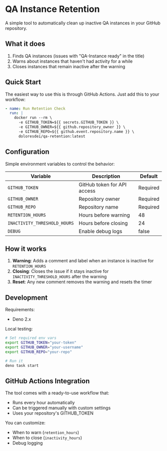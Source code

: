# QA Instance Retention

A simple tool to automatically clean up inactive QA instances in your GitHub repository.

## What it does

1. Finds QA instances (issues with "QA-Instance ready" in the title)
2. Warns about instances that haven't had activity for a while
3. Closes instances that remain inactive after the warning

## Quick Start

The easiest way to use this is through GitHub Actions. Just add this to your workflow:

```yaml
- name: Run Retention Check
  run: |
    docker run --rm \
      -e GITHUB_TOKEN=${{ secrets.GITHUB_TOKEN }} \
      -e GITHUB_OWNER=${{ github.repository_owner }} \
      -e GITHUB_REPO=${{ github.event.repository.name }} \
      doloresdei/qa-retention:latest
```

## Configuration

Simple environment variables to control the behavior:

| Variable | Description | Default |
|----------|-------------|---------|
| `GITHUB_TOKEN` | GitHub token for API access | Required |
| `GITHUB_OWNER` | Repository owner | Required |
| `GITHUB_REPO` | Repository name | Required |
| `RETENTION_HOURS` | Hours before warning | 48 |
| `INACTIVITY_THRESHOLD_HOURS` | Hours before closing | 24 |
| `DEBUG` | Enable debug logs | false |

## How it works

1. **Warning**: Adds a comment and label when an instance is inactive for `RETENTION_HOURS`
2. **Closing**: Closes the issue if it stays inactive for `INACTIVITY_THRESHOLD_HOURS` after the warning
3. **Reset**: Any new comment removes the warning and resets the timer

## Development

Requirements:
- Deno 2.x

Local testing:
```bash
# Set required env vars
export GITHUB_TOKEN="your-token"
export GITHUB_OWNER="your-username"
export GITHUB_REPO="your-repo"

# Run it
deno task start
```

## GitHub Actions Integration

The tool comes with a ready-to-use workflow that:
- Runs every hour automatically
- Can be triggered manually with custom settings
- Uses your repository's GITHUB_TOKEN

You can customize:
- When to warn (`retention_hours`)
- When to close (`inactivity_hours`)
- Debug logging 
